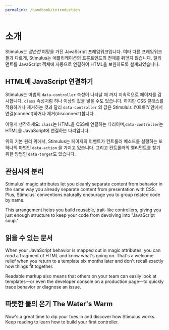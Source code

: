 ```yaml
---
permalink: /handbook/introduction
---
```


# 소개

<!-- Stimulus is a JavaScript framework with _modest_ ambitions. Unlike other frameworks, Stimulus doesn't take over your application's entire front-end. Rather, it's designed to augment your HTML by connecting elements to JavaScript objects automatically. -->

Stimulus는 _겸손한_ 야망을 가진 JavaScript 프레임워크입니다. 여타 다른 프레임워크들과 다르게, Stimulus는 애플리케이션의 프론트엔드의 전체를 뒤덮지 않습니다. 엘리먼트를 JavaScript 객체에 자동으로 연결하여 HTML을 보완하도록 설계되었습니다.

## HTML에 JavaScript 연결하기

<!-- Stimulus works by continuously monitoring the page, waiting for the magic `data-controller` attribute to appear. Like the `class` attribute, you can put more than one value inside it. But instead of applying or removing CSS class names, `data-controller` values connect and disconnect Stimulus _controllers_. -->

Stimulus는 마법의 `data-controller` 속성이 나타날 때 까지 지속적으로 페이지를 감시합니다. `class` 속성처럼 하나 이상의 값을 넣을 수도 있습니다. 하지만 CSS 클래스를 적용하거나 제거하는 것과 달리 `data-controller` 의 값은 Stimululs _컨트롤러_ 안에서 연결(connect)하거나 제거(disconnect)합니다.

<!-- Think of it like this: in the same way that `class` is a bridge connecting HTML to CSS, `data-controller` is a bridge from HTML to JavaScript. -->

이렇게 생각하세요: `class`는 HTML을 CSS에 연결하는 다리이며,`data-controller`는 HTML를 JavaScript에 연결하는 다리입니다.

<!-- On top of this foundation, Stimulus adds the magic `data-action` attribute, which describes how events on the page should trigger controller methods, and the magic `data-target` attribute, which gives you a handle for finding elements in the controller's scope. -->

위의 기본 원리 위에서, Stimulus는 페이지의 이벤트가 컨트롤러 메소드를 실행하는 또 하나의 마법인 `data-action` 을 가지고 있습니다. 그리고 컨트롤러의 엘리먼트를 찾기 위한 방법인 `data-target`도 있습니다.

## 관심사의 분리

Stimulus' magic attributes let you cleanly separate content from behavior in the same way you already separate content from presentation with CSS. Plus, Stimulus' conventions naturally encourage you to group related code by name.

This arrangement helps you build reusable, trait-like controllers, giving you just enough structure to keep your code from devolving into "JavaScript soup."

## 읽을 수 있는 문서

When your JavaScript behavior is mapped out in magic attributes, you can _read_ a fragment of HTML and know what's going on. That's a welcome relief when you return to a template six months later and don't recall exactly how things fit together.

Readable markup also means that others on your team can easily look at templates—or even the developer console on a production page—to quickly trace behavior or diagnose an issue.

## 따뜻한 물의 온기 The Water's Warm

Now's a great time to dip your toes in and discover how Stimulus works. Keep reading to learn how to build your first controller.
